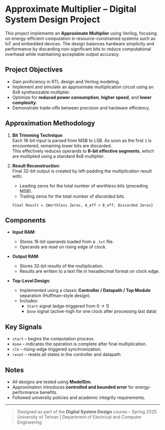 
# Approximate Multiplier – Digital System Design Project

This project implements an **Approximate Multiplier** using Verilog, focusing on energy-efficient computation in resource-constrained systems such as IoT and embedded devices. The design balances hardware simplicity and performance by discarding non-significant bits to reduce computational overhead while maintaining acceptable output accuracy.

## Project Objectives

- Gain proficiency in RTL design and Verilog modeling.
- Implement and simulate an approximate multiplication circuit using an 8x8 synthesizable multiplier.
- Optimize for **reduced power consumption**, **higher speed**, and **lower complexity**.
- Demonstrate trade-offs between precision and hardware efficiency.

## Approximation Methodology

1. **Bit Trimming Technique**:  
   Each 16-bit input is parsed from MSB to LSB. As soon as the first `1` is encountered, remaining lower bits are discarded.  
   This effectively reduces operands to **8-bit effective segments**, which are multiplied using a standard 8x8 multiplier.

2. **Result Reconstruction**:  
   Final 32-bit output is created by left-padding the multiplication result with:
   - Leading zeros for the total number of *worthless bits* (preceding MSB).
   - Trailing zeros for the total number of *discarded bits*.

   ```
   Final Result = {Worthless Zeros, A_eff × B_eff, Discarded Zeros}
   ```

## Components

- **Input RAM**:  
  - Stores 16-bit operands loaded from a `.txt` file.
  - Operands are read on rising edge of clock.

- **Output RAM**:  
  - Stores 32-bit results of the multiplication.
  - Results are written to a text file in hexadecimal format on clock edge.

- **Top-Level Design**:  
  - Implemented using a classic **Controller / Datapath / Top Module** separation (Huffman-style design).
  - Includes:
    - `Start` signal (edge-triggered from 0 → 1)
    - `Done` signal (active-high for one clock after processing last data)


## Key Signals

- `start` – begins the computation process.
- `done` – indicates the operation is complete after final multiplication.
- `clk` – rising-edge triggered synchronization.
- `reset` – resets all states in the controller and datapath.

## Notes

- All designs are tested using **ModelSim**.
- Approximation introduces **controlled and bounded error** for energy-performance benefits.
- Followed university policies and academic integrity requirements.

---

> Designed as part of the **Digital System Design** course – Spring 2025  
> University of Tehran | Department of Electrical and Computer Engineering  
